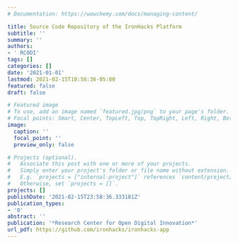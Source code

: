 ```yaml
---
# Documentation: https://wowchemy.com/docs/managing-content/

title: Source Code Repository of the IronHacks Platform
subtitle: ''
summary: ''
authors:
- ' RCODI'
tags: []
categories: []
date: '2021-01-01'
lastmod: 2021-02-15T18:58:36-05:00
featured: false
draft: false

# Featured image
# To use, add an image named `featured.jpg/png` to your page's folder.
# Focal points: Smart, Center, TopLeft, Top, TopRight, Left, Right, BottomLeft, Bottom, BottomRight.
image:
  caption: ''
  focal_point: ''
  preview_only: false

# Projects (optional).
#   Associate this post with one or more of your projects.
#   Simply enter your project's folder or file name without extension.
#   E.g. `projects = ["internal-project"]` references `content/project/deep-learning/index.md`.
#   Otherwise, set `projects = []`.
projects: []
publishDate: '2021-02-15T23:58:36.333181Z'
publication_types:
- '0'
abstract: ''
publication: '*Research Center for Open Digital Innovation*'
url_pdf: https://github.com/ironhacks/ironhacks-app
---
```

